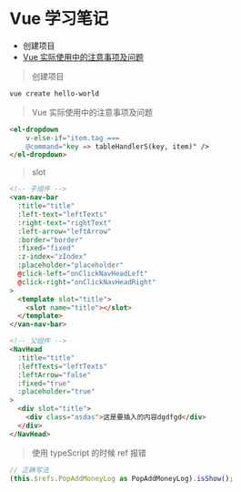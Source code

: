 # Vue 学习笔记

- 创建项目
- [Vue 实际使用中的注意事项及问题](#Vue实际使用中的注意事项及问题)

> 创建项目

```bash
vue create hello-world
```

> Vue 实际使用中的注意事项及问题

```html
<el-dropdown
    v-else-if="item.tag ===
    @command="key => tableHandlerS(key, item)" />
</el-dropdown>
```

> slot

```html
<!-- 子组件 -->
<van-nav-bar
  :title="title"
  :left-text="leftTexts"
  :right-text="rightText"
  :left-arrow="leftArrow"
  :border="border"
  :fixed="fixed"
  :z-index="zIndex"
  :placeholder="placeholder"
  @click-left="onClickNavHeadLeft"
  @click-right="onClickNavHeadRight"
>
  <template slot="title">
    <slot name="title"></slot>
  </template>
</van-nav-bar>

<!-- 父组件 -->
<NavHead
  :title="title"
  :leftTexts="leftTexts"
  :leftArrow="false"
  :fixed="true"
  :placeholder="true"
>
  <div slot="title">
    <div class="asdas">这是要插入的内容dgdfgd</div>
  </div>
</NavHead>
```

> 使用 typeScript 的时候 ref 报错

```ts
// 正确写法
(this.$refs.PopAddMoneyLog as PopAddMoneyLog).isShow();
```
